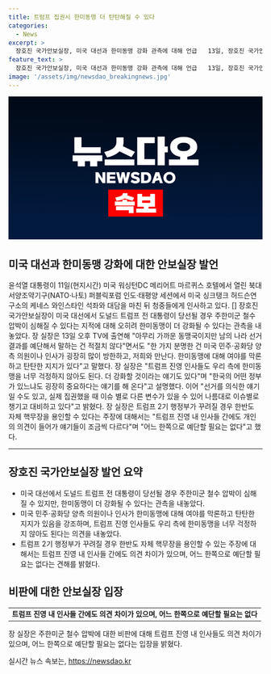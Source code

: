 ```yaml
---
title: 트럼프 집권시 한미동맹 더 탄탄해질 수 있다
categories:
  - News
excerpt: >
  장호진 국가안보실장, 미국 대선과 한미동맹 강화 관측에 대해 언급   13일, 장호진 국가안보실장은 미국 대선 결과가 한미동맹에 미칠 영향과 주한미군 철수 압박에 대한 관측에 대해 언급했다. 그는 양측 의원과 정부 인사들의 지속적인 방한 및 관심 표현으로 한미동맹이 탄탄하다고 강조하며, 트럼프 진영 내에서도 한반도 핵무장 용인의견과 관련된 다양한 의견이 있다고 설명했다. 현재의 이슈에 대비하고 있으며, 선거 결과에 따라서도 대비책을 마련하고 있다고 밝혔다.
feature_text: >
  장호진 국가안보실장, 미국 대선과 한미동맹 강화 관측에 대해 언급   13일, 장호진 국가안보실장은 미국 대선 결과가 한미동맹에 미칠 영향과 주한미군 철수 압박에 대한 관측에 대해 언급했다. 그는 양측 의원과 정부 인사들의 지속적인 방한 및 관심 표현으로 한미동맹이 탄탄하다고 강조하며, 트럼프 진영 내에서도 한반도 핵무장 용인의견과 관련된 다양한 의견이 있다고 설명했다. 현재의 이슈에 대비하고 있으며, 선거 결과에 따라서도 대비책을 마련하고 있다고 밝혔다.
image: '/assets/img/newsdao_breakingnews.jpg'
---
```


<p><img src="/assets/img/newsdao_breakingnews.jpg" alt="ontimetimes 속보" /></p>

<h2 data-ke-size="size26">미국 대선과 한미동맹 강화에 대한 안보실장 발언</h2>

<p data-ke-size="size16">윤석열 대통령이 11일(현지시간) 미국 워싱턴DC 메리어트 마르퀴스 호텔에서 열린 북대서양조약기구(NATO·나토) 퍼블릭포럼 인도·태평양 세션에서 미국 싱크탱크 허드슨연구소의 케네스 와인스타인 석좌와 대담을 마친 뒤 청중들에게 인사하고 있다. [] 장호진 국가안보실장이 미국 대선에서 도널드 트럼프 전 대통령이 당선될 경우 주한미군 철수 압박이 심해질 수 있다는 지적에 대해 오히려 한미동맹이 더 강화될 수 있다는 관측을 내놓았다. 장 실장은 13일 오후 TV에 출연해 "아무리 가까운 동맹국이지만 남의 나라 선거 결과를 예단해서 말하는 건 적절치 않다"면서도 "한 가지 분명한 건 미국 민주·공화당 양측 의원이나 인사가 굉장히 많이 방한하고, 저희와 만난다. 한미동맹에 대해 여야를 막론하고 탄탄한 지지가 있다"고 말했다. 장 실장은 "트럼프 진영 인사들도 우리 측에 한미동맹을 너무 걱정하지 않아도 된다. 더 강화할 것이라는 얘기도 있다"며 "한국의 어떤 정부가 있느냐도 굉장히 중요하다는 얘기를 해 온다"고 설명했다. 이어 "선거를 의식한 얘기일 수도 있고, 실제 집권했을 때 이슈 별로 다른 변수가 있을 수 있어 나름대로 이슈별로 챙기고 대비하고 있다"고 밝혔다. 장 실장은 트럼프 2기 행정부가 꾸려질 경우 한반도 자체 핵무장을 용인할 수 있다는 주장에 대해서는 "트럼프 진영 내 인사들 간에도 개인의 의견이 들어가 얘기들이 조금씩 다르다"며 "어느 한쪽으로 예단할 필요는 없다"고 했다.</p>

<hr>

<h2 data-ke-size="size26">장호진 국가안보실장 발언 요약</h2>

<ul>
  <li>미국 대선에서 도널드 트럼프 전 대통령이 당선될 경우 주한미군 철수 압박이 심해질 수 있지만, 한미동맹이 더 강화될 수 있다는 관측을 내놓았다.</li>
  <li>미국 민주·공화당 양측 의원이나 인사가 한미동맹에 대해 여야를 막론하고 탄탄한 지지가 있음을 강조하며, 트럼프 진영 인사들도 우리 측에 한미동맹을 너무 걱정하지 않아도 된다는 의견을 내놓았다.</li>
  <li>트럼프 2기 행정부가 꾸려질 경우 한반도 자체 핵무장을 용인할 수 있는 주장에 대해서는 트럼프 진영 내 인사들 간에도 의견 차이가 있으며, 어느 한쪽으로 예단할 필요는 없다는 견해를 밝혔다.</li>
</ul>

<h2 data-ke-size="size26">비판에 대한 안보실장 입장</h2>

<table>
  <tr>
    <td style="text-align: center; height: 17px;"><b>트럼프 진영 내 인사들 간에도 의견 차이가 있으며, 어느 한쪽으로 예단할 필요는 없다</b></td>
  </tr>
</table>

<p data-ke-size="size16">장 실장은 주한미군 철수 압박에 대한 비판에 대해 트럼프 진영 내 인사들도 의견 차이가 있으며, 어느 한쪽으로 예단할 필요는 없다는 입장을 밝혔다.</p>
실시간 뉴스 속보는, <a href="https://newsdao.kr" rel="dofollow">https://newsdao.kr</a>


